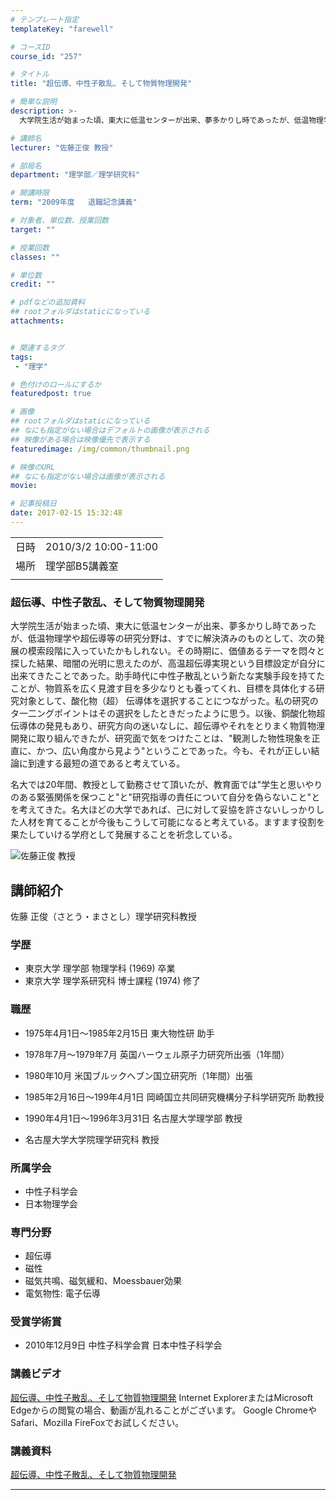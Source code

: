 ```yaml
---
# テンプレート指定
templateKey: "farewell"

# コースID
course_id: "257"

# タイトル
title: "超伝導、中性子散乱、そして物質物理開発"

# 簡単な説明
description: >-
  大学院生活が始まった頃、東大に低温センターが出来、夢多かりし時であったが、低温物理学や超伝導等の研究分野は、すでに解決済みのものとして、次の発展の模索段階に入っていたかもしれない。その時期に、価値あるテ一マを悶々と探した結果、暗闇の光明に思えたのが、高温超伝導実現という目標設定が自分に出来てきたことであった。助手時代に中性子散乱という新たな実験手段を持てたことが、物質系を広く見渡す目を多少なり ....

# 講師名
lecturer: "佐藤正俊 教授"

# 部局名
department: "理学部／理学研究科"

# 開講時限
term: "2009年度	退職記念講義"

# 対象者、単位数、授業回数
target: ""

# 授業回数
classes: ""

# 単位数
credit: ""

# pdfなどの追加資料
## rootフォルダはstaticになっている
attachments:


# 関連するタグ
tags:
 - "理学"

# 色付けのロールにするか
featuredpost: true

# 画像
## rootフォルダはstaticになっている
## なにも指定がない場合はデフォルトの画像が表示される
## 映像がある場合は映像優先で表示する
featuredimage: /img/common/thumbnail.png

# 映像のURL
## なにも指定がない場合は画像が表示される
movie: 

# 記事投稿日
date: 2017-02-15 15:32:48
---
```


|   |   |
|---|---|
| 日時 | 2010/3/2  10:00-11:00 |
| 場所 | 理学部B5講義室 |
|   |   |


### 超伝導、中性子散乱、そして物質物理開発

大学院生活が始まった頃、東大に低温センターが出来、夢多かりし時であったが、低温物理学や超伝導等の研究分野は、すでに解決済みのものとして、次の発展の模索段階に入っていたかもしれない。その時期に、価値あるテ一マを悶々と探した結果、暗闇の光明に思えたのが、高温超伝導実現という目標設定が自分に出来てきたことであった。助手時代に中性子散乱という新たな実験手段を持てたことが、物質系を広く見渡す目を多少なりとも養ってくれ、目標を具体化する研究対象として、酸化物（超） 伝導体を選択することにつながった。私の研究のタ一二ングポイントはその選択をしたときだったように思う。以後、銅酸化物超伝導体の発見もあり、研究方向の迷いなしに、超伝導やそれをとりまく物質物浬開発に取り組んできたが、研究面で気をつけたことは、"観測した物性現象を正直に、かつ、広い角度から見よう"ということであった。今も、それが正しい結論に到達する最短の道であると考えている。

名大では20年間、教授として勤務させて頂いたが、教育面では"学生と思いやりのある緊張関係を保つこと"と"研究指導の責任について自分を偽らないこと"とを考えてきた。名大ほどの大学であれば、己に対して妥協を許さないしっかりした人材を育てることが今後もこうして可能になると考えている。ますます役割を果たしていける学府として発展することを祈念している。



![佐藤正俊 教授](https://ocw.nagoya-u.jp/files/257/s_sato.jpg) 
## 講師紹介

佐藤 正俊（さとう・まさとし）理学研究科教授

### 学歴

* 東京大学 理学部 物理学科 (1969) 卒業
* 東京大学 理学系研究科 博士課程 (1974) 修了

### 職歴

* 1975年4月1日〜1985年2月15日 東大物性研 助手
* 1978年7月〜1979年7月 英国ハーウェル原子力研究所出張（1年間）
* 1980年10月 米国ブルックへブン国立研究所（1年間）出張

* 1985年2月16日〜199年4月1日 岡崎国立共同研究機構分子科学研究所 助教授

* 1990年4月1日〜1996年3月31日 名古屋大学理学部 教授
* 名古屋大学大学院理学研究科 教授

### 所属学会

* 中性子科学会
* 日本物理学会

### 専門分野

* 超伝導
* 磁性
* 磁気共鳴、磁気緩和、Moessbauer効果
* 電気物性: 電子伝導

### 受賞学術賞

* 2010年12月9日 中性子科学会賞 日本中性子科学会


### 講義ビデオ

<a href="https://nuvideo.media.nagoya-u.ac.jp/embed/d82ba8c308e0545007412db1f0d2ce8b387f7010" target="blank">超伝導、中性子散乱、そして物質物理開発</a>
Internet ExplorerまたはMicrosoft Edgeからの閲覧の場合、動画が乱れることがございます。
Google ChromeやSafari、Mozilla FireFoxでお試しください。

### 講義資料

[超伝導、中性子散乱、そして物質物理開発](https://ocw.nagoya-u.jp/files/257/sato.pdf) 

-----